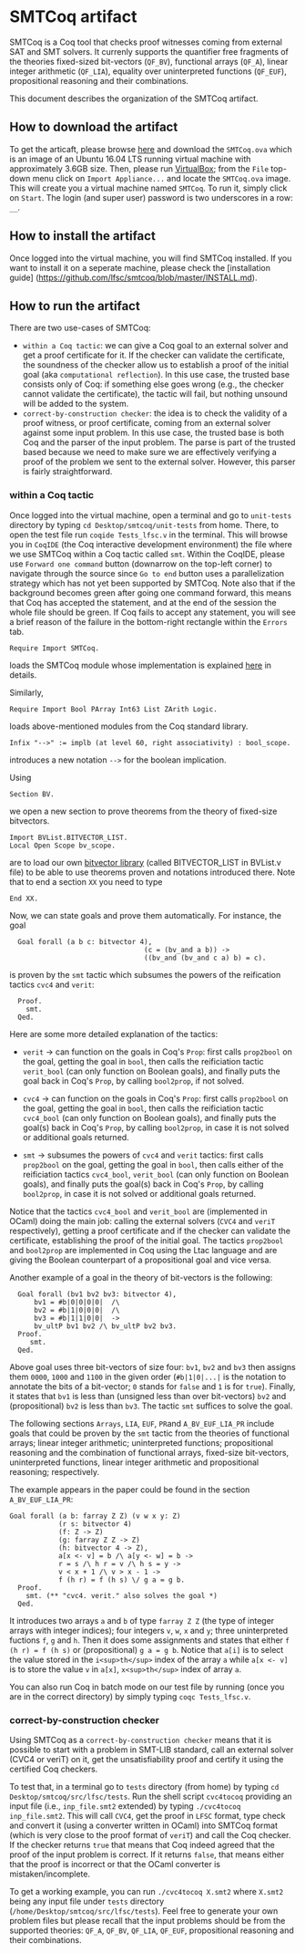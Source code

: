 # SMTCoq artifact

SMTCoq is a Coq tool that checks proof witnesses coming from external SAT and SMT solvers.
It currenly supports the quantifier free fragments of the theories fixed-sized bit-vectors (`QF_BV`),
functional arrays (`QF_A`), linear integer arithmetic (`QF_LIA`), equality over uninterpreted functions
(`QF_EUF`), propositional reasoning and their combinations.

This document describes the organization of the SMTCoq artifact.

## How to download the artifact

To get the articaft, please browse [here](https://drive.google.com/file/d/0BzDtBR99eKp9RVd2aDVidktPNm8/view)
and download the `SMTCoq.ova` which is an image of an 
Ubuntu 16.04 LTS running virtual machine with approximately 3.6GB size.
Then, please run [VirtualBox](https://www.virtualbox.org/wiki/VirtualBox);
from the `File` top-down menu click on `Import Appliance...` and locate the `SMTCoq.ova`
image. This will create you a virtual machine named `SMTCoq`. To run it, simply click on `Start`.
The login (and super user) password is two underscores in a row: `__`.


## How to install the artifact

Once logged into the virtual machine, you will find SMTCoq installed. 
If you want to install it on a seperate machine, please check the 
[installation guide] (https://github.com/lfsc/smtcoq/blob/master/INSTALL.md).


## How to run the artifact

There are two use-cases of SMTCoq:
 - `within a Coq tactic`: we can give a Coq goal to an external solver and get a
proof certificate for it. If the checker can validate the certificate, 
the soundness of the checker allow us to establish a proof of the initial goal
(aka `computational reflection`).
In this use case, the trusted base consists only of Coq: if something else goes wrong
(e.g., the checker cannot validate the certificate), the tactic will fail, but
nothing unsound will be added to the system.
 - `correct-by-construction checker`: the idea is to check the
validity of a proof witness, or proof certificate, coming from an external solver
against some input problem. In this use case, the
trusted base is both Coq and the parser of the input problem.
The parse is part of the trusted based because we need to make sure 
we are effectively verifying a proof of the problem we sent to the external solver.
However, this parser is fairly straightforward.

### within a Coq tactic

Once logged into the virtual machine, open a terminal and go to `unit-tests` directory
by typing `cd Desktop/smtcoq/unit-tests` from home. There, to open the test file run
`coqide Tests_lfsc.v` in the terminal. This will browse you in `CoqIDE` (the Coq interactive development environment)
the file where we use SMTCoq within a Coq tactic called `smt`.
Within the CoqIDE, please use `Forward one command` button (downarrow on the top-left corner) to navigate through the source since `Go to end` button
uses a parallelization strategy which has not yet been supported by SMTCoq.
Note also that if the background becomes green after going one command forward, this means that Coq has accepted the statement,
and at the end of the session the whole file should be green. If Coq fails to accept any statement,
you will see a brief reason of the failure in the bottom-right rectangle within the `Errors` tab.

```coq
Require Import SMTCoq.
```

loads the SMTCoq module whose implementation is explained
[here](https://github.com/lfsc/smtcoq/blob/master/doc/sources.md) in details.

Similarly,

```coq
Require Import Bool PArray Int63 List ZArith Logic.
```

loads above-mentioned modules from the Coq standard library.

```coq
Infix "-->" := implb (at level 60, right associativity) : bool_scope.
```

introduces a new notation `-->` for the boolean implication.

Using 

```coq
Section BV.
```
we open a new section to prove theorems from the theory of fixed-size bitvectors. 

```coq
Import BVList.BITVECTOR_LIST.
Local Open Scope bv_scope.
```

are to load our own [bitvector library](https://github.com/lfsc/smtcoq/blob/master/src/bva/BVList.v)
(called BITVECTOR_LIST in BVList.v file)
to be able to use theorems proven and notations introduced there. Note that to end a section `XX` you need to
type

```coq
End XX.
```

Now, we can state goals and prove them automatically. For instance, the goal

```coq
  Goal forall (a b c: bitvector 4),
                                 (c = (bv_and a b)) ->
                                 ((bv_and (bv_and c a) b) = c).
```

is proven by the `smt` tactic which subsumes the powers of the reification tactics `cvc4` and `verit`:
```coq
  Proof.
    smt.
  Qed.
```

Here are some more detailed explanation of the tactics: 

 - `verit` -> can function on the goals in Coq's `Prop`: 
 first calls `prop2bool` on the goal, getting the goal in `bool`, 
 then calls the reificiation tactic `verit_bool` (can only function on Boolean goals),
 and finally puts the goal back in Coq's `Prop`, by calling `bool2prop`, if not solved.
 
 - `cvc4` -> can function on the goals in Coq's `Prop`: 
 first calls `prop2bool` on the goal, getting the goal in `bool`, 
 then calls the reificiation tactic `cvc4_bool` (can only function on Boolean goals),
 and finally puts the goal(s) back in Coq's `Prop`, by calling `bool2prop`, in case it is not solved or additional goals returned.
 
 - `smt` -> subsumes the powers of `cvc4` and `verit` tactics: 
 first calls `prop2bool` on the goal, getting the goal in `bool`, 
 then calls either of the reificiation tactics `cvc4_bool`, `verit_bool` (can only function on Boolean goals),
 and finally puts the goal(s) back in Coq's `Prop`, by calling `bool2prop`, in case it is not solved or additional goals returned.

Notice that the tactics `cvc4_bool` and `verit_bool` are (implemented in OCaml) doing the main job: 
calling the external solvers (`CVC4` and `veriT` respectively), getting a
proof certificate and if the checker can validate the certificate, establishing the proof of the initial goal.
The tactics `prop2bool` and `bool2prop` are implemented in Coq using the Ltac language and are giving the Boolean counterpart
of a propositional goal and vice versa.

Another example of a goal in the theory of bit-vectors is the following:

```coq
  Goal forall (bv1 bv2 bv3: bitvector 4),
      bv1 = #b|0|0|0|0|  /\
      bv2 = #b|1|0|0|0|  /\
      bv3 = #b|1|1|0|0|  ->
      bv_ultP bv1 bv2 /\ bv_ultP bv2 bv3.
  Proof. 
     smt.
  Qed.
```

Above goal uses three bit-vectors of size four: `bv1`, `bv2` and `bv3` then assigns them `0000`, `1000` and `1100` in the given order
(`#b|1|0|...|` is the notation to annotate the bits of a bit-vector; `0` stands for `false` and `1` is for `true`). Finally,
it states that `bv1` is less than (unsigned less than over bit-vectors) `bv2` and (propositional) `bv2` is less than `bv3`.
The tactic `smt` suffices to solve the goal. 


The following sections `Arrays`, `LIA`, `EUF`, `PR`and `A_BV_EUF_LIA_PR`
include goals that could be proven by the `smt` tactic from the
theories of functional arrays; linear integer arithmetic;
uninterpreted functions; propositional reasoning and
the combination of functional arrays, fixed-size bit-vectors, uninterpreted functions, linear integer arithmetic
and propositional reasoning; respectively.


The example appears in the paper could be found in the section `A_BV_EUF_LIA_PR`:

```coq
Goal forall (a b: farray Z Z) (v w x y: Z)
            (r s: bitvector 4)
            (f: Z -> Z)
            (g: farray Z Z -> Z)
            (h: bitvector 4 -> Z),
            a[x <- v] = b /\ a[y <- w] = b ->
            r = s /\ h r = v /\ h s = y ->
            v < x + 1 /\ v > x - 1 ->
            f (h r) = f (h s) \/ g a = g b.
  Proof.
    smt. (** "cvc4. verit." also solves the goal *)
  Qed.
```

It introduces two arrays `a` and `b` of type `farray Z Z` (the type of integer arrays with integer indices);
four integers `v`, `w`, `x` and `y`; three uninterpreted fuctions `f`, `g` and `h`. Then it does some assignments
and states that either `f (h r) = f (h s)` or (propositional) `g a = g b`.
Notice that `a[i]` is to select the value stored in the `i<sup>th</sup>` index of the array `a` while `a[x <- v]` is to store the value `v`
in `a[x]`, `x<sup>th</sup>` index of array `a`. 

You can also run Coq in batch mode on our test file by running (once you are in the correct directory) by simply typing
`coqc Tests_lfsc.v`.


### correct-by-construction checker

Using SMTCoq as a `correct-by-construction checker` means that it is possible to start with a problem in SMT-LIB standard,
call an external solver (CVC4 or veriT) on it, get the unsatisfiability proof and certify it using the certified Coq checkers.

To test that, in a terminal go to `tests` directory (from home) by typing `cd Desktop/smtcoq/src/lfsc/tests`. Run the shell script `cvc4tocoq` providing
an input file (i.e., `inp_file.smt2` extended) by typing `./cvc4tocoq inp_file.smt2`. This will call `CVC4`, get the proof in `LFSC` format,
type check and convert it (using a converter written in OCaml) into SMTCoq format (which is very close to the proof format of `veriT`)
and call the Coq checker. If the checker returns `true` that means that Coq indeed agreed that the proof of the input problem is correct. If it
returns `false`, that means either that the proof is incorrect or that the OCaml converter is mistaken/incomplete.

To get a working example, you can run `./cvc4tocoq X.smt2` where `X.smt2` being any input file under `tests` directory (`/home/Desktop/smtcoq/src/lfsc/tests`).
Feel free to generate your own problem files but please recall that the input problems should be from the
supported theories: `QF_A`, `QF_BV`, `QF_LIA`, `QF_EUF`, propositional reasoning and their combinations.







